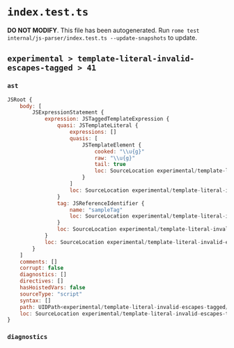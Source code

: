 # `index.test.ts`

**DO NOT MODIFY**. This file has been autogenerated. Run `rome test internal/js-parser/index.test.ts --update-snapshots` to update.

## `experimental > template-literal-invalid-escapes-tagged > 41`

### `ast`

```javascript
JSRoot {
	body: [
		JSExpressionStatement {
			expression: JSTaggedTemplateExpression {
				quasi: JSTemplateLiteral {
					expressions: []
					quasis: [
						JSTemplateElement {
							cooked: "\\u{g}"
							raw: "\\u{g}"
							tail: true
							loc: SourceLocation experimental/template-literal-invalid-escapes-tagged/41/input.js 1:10-1:15
						}
					]
					loc: SourceLocation experimental/template-literal-invalid-escapes-tagged/41/input.js 1:9-1:16
				}
				tag: JSReferenceIdentifier {
					name: "sampleTag"
					loc: SourceLocation experimental/template-literal-invalid-escapes-tagged/41/input.js 1:0-1:9 (sampleTag)
				}
				loc: SourceLocation experimental/template-literal-invalid-escapes-tagged/41/input.js 1:0-1:16
			}
			loc: SourceLocation experimental/template-literal-invalid-escapes-tagged/41/input.js 1:0-1:16
		}
	]
	comments: []
	corrupt: false
	diagnostics: []
	directives: []
	hasHoistedVars: false
	sourceType: "script"
	syntax: []
	path: UIDPath<experimental/template-literal-invalid-escapes-tagged/41/input.js>
	loc: SourceLocation experimental/template-literal-invalid-escapes-tagged/41/input.js 1:0-1:16
}
```

### `diagnostics`

```

```
